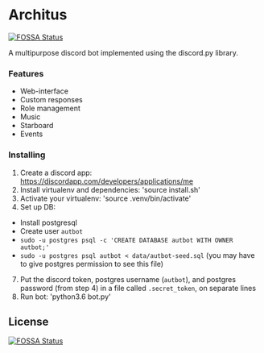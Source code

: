 # Architus
[![FOSSA Status](https://app.fossa.io/api/projects/git%2Bgithub.com%2Farchitus%2Farchitus.svg?type=shield)](https://app.fossa.io/projects/git%2Bgithub.com%2Farchitus%2Farchitus?ref=badge_shield)


A multipurpose discord bot implemented using the discord.py library.

### Features
* Web-interface
* Custom responses
* Role management
* Music
* Starboard
* Events

### Installing
1. Create a discord app: https://discordapp.com/developers/applications/me 
3. Install virtualenv and dependencies: 'source install.sh'
4. Activate your virtualenv: 'source .venv/bin/activate'
5. Set up DB:
* Install postgresql
* Create user `autbot`
*  `sudo -u postgres psql -c 'CREATE DATABASE autbot WITH OWNER autbot;'`
*  `sudo -u postgres psql autbot < data/autbot-seed.sql` (you may have to give postgres permission to see this file)
7. Put the discord token, postgres username (`autbot`), and postgres password (from step 4) in a file called `.secret_token`, on separate lines
8. Run bot: 'python3.6 bot.py'


## License
[![FOSSA Status](https://app.fossa.io/api/projects/git%2Bgithub.com%2Farchitus%2Farchitus.svg?type=large)](https://app.fossa.io/projects/git%2Bgithub.com%2Farchitus%2Farchitus?ref=badge_large)